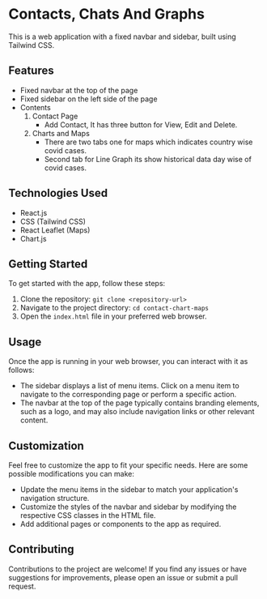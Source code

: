 # Contacts, Chats And Graphs

This is a web application with a fixed navbar and sidebar, built using Tailwind CSS.

## Features

- Fixed navbar at the top of the page
- Fixed sidebar on the left side of the page
- Contents
   1. Contact Page
       - Add Contact, It has three button for View, Edit and Delete.
   2. Charts and Maps
       - There are two tabs one for maps which indicates country wise covid cases.
       - Second tab for Line Graph its show historical data day wise of covid cases.

## Technologies Used

- React.js
- CSS (Tailwind CSS)
- React Leaflet (Maps)
- Chart.js

## Getting Started

To get started with the app, follow these steps:

1. Clone the repository: `git clone <repository-url>`
2. Navigate to the project directory: `cd contact-chart-maps`
3. Open the `index.html` file in your preferred web browser.

## Usage

Once the app is running in your web browser, you can interact with it as follows:

- The sidebar displays a list of menu items. Click on a menu item to navigate to the corresponding page or perform a specific action.
- The navbar at the top of the page typically contains branding elements, such as a logo, and may also include navigation links or other relevant content.

## Customization

Feel free to customize the app to fit your specific needs. Here are some possible modifications you can make:

- Update the menu items in the sidebar to match your application's navigation structure.
- Customize the styles of the navbar and sidebar by modifying the respective CSS classes in the HTML file.
- Add additional pages or components to the app as required.

## Contributing

Contributions to the project are welcome! If you find any issues or have suggestions for improvements, please open an issue or submit a pull request.

